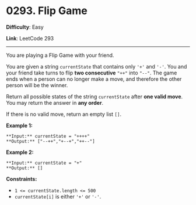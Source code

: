 # 0293. Flip Game

**Difficulty**: Easy

**Link**: LeetCode 293

---

You are playing a Flip Game with your friend.

You are given a string `currentState` that contains only `'+'` and `'-'`. You and your friend take turns to flip **two consecutive** `"++"` into `"--"`. The game ends when a person can no longer make a move, and therefore the other person will be the winner.

Return all possible states of the string `currentState` after **one valid move**. You may return the answer in **any order**.

If there is no valid move, return an empty list `[]`.

**Example 1:**

    **Input:** currentState = "++++"
    **Output:** ["--++","+--+","++--"]

**Example 2:**

    **Input:** currentState = "+"
    **Output:** []

**Constraints:**

- `1 <= currentState.length <= 500`
- `currentState[i]` is either `'+'` or `'-'`.
